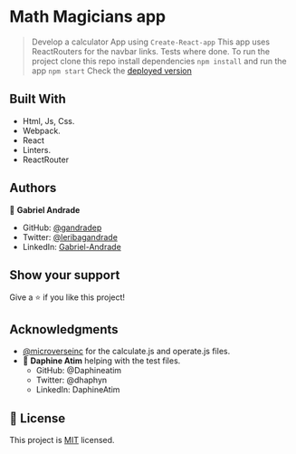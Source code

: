 # Math Magicians app
> Develop a calculator App  using `Create-React-app`
> This app uses ReactRouters for the navbar links.
>Tests where done.
> To run the project clone this repo install dependencies `npm install` and run the app `npm start`
> Check the [deployed version](https://fanciful-moxie-2b27f1.netlify.app/)

## Built With

- Html, Js, Css.
- Webpack.
- React
- Linters.
- ReactRouter

## Authors

👤 **Gabriel Andrade**

- GitHub: [@gandradep](https://github.com/gandradep)
- Twitter: [@leribagandrade](https://twitter.com/leribagandrade)
- LinkedIn: [Gabriel-Andrade](https://www.linkedin.com/in/gabriel-andrade-silla-turca/)


## Show your support

Give a ⭐️ if you like this project!

## Acknowledgments
- [@microverseinc](https://github.com/microverseinc) for the calculate.js and operate.js files.
- 👤 **Daphine Atim** helping with the test files.
  - GitHub: @Daphineatim
  - Twitter: @dhaphyn
  - LinkedIn: DaphineAtim 

## 📝 License

This project is [MIT](./LICENSE) licensed.
